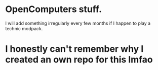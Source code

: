# OpenComputers stuff.
I will add something irregularly every few months if I happen to play a technic modpack.

# I honestly can't remember why I created an own repo for this lmfao
